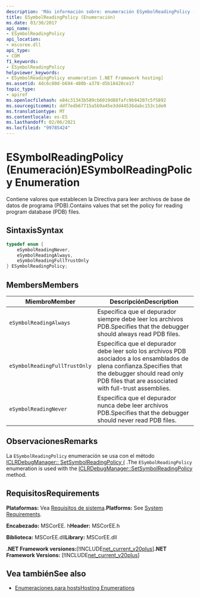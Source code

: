 ```yaml
---
description: 'Más información sobre: enumeración ESymbolReadingPolicy ('
title: ESymbolReadingPolicy (Enumeración)
ms.date: 03/30/2017
api_name:
- ESymbolReadingPolicy
api_location:
- mscoree.dll
api_type:
- COM
f1_keywords:
- ESymbolReadingPolicy
helpviewer_keywords:
- ESymbolReadingPolicy enumeration [.NET Framework hosting]
ms.assetid: 4dc6c80d-b694-480b-a378-d5b18420ce17
topic_type:
- apiref
ms.openlocfilehash: e84c31343b589cb6019d88fafc9b94207c5f5892
ms.sourcegitcommit: ddf7edb67715a5b9a45e3dd44536dabc153c1de0
ms.translationtype: MT
ms.contentlocale: es-ES
ms.lasthandoff: 02/06/2021
ms.locfileid: "99785424"
---
```

# <a name="esymbolreadingpolicy-enumeration"></a><span data-ttu-id="848fc-103">ESymbolReadingPolicy (Enumeración)</span><span class="sxs-lookup"><span data-stu-id="848fc-103">ESymbolReadingPolicy Enumeration</span></span>

<span data-ttu-id="848fc-104">Contiene valores que establecen la Directiva para leer archivos de base de datos de programa (PDB).</span><span class="sxs-lookup"><span data-stu-id="848fc-104">Contains values that set the policy for reading program database (PDB) files.</span></span>  
  
## <a name="syntax"></a><span data-ttu-id="848fc-105">Sintaxis</span><span class="sxs-lookup"><span data-stu-id="848fc-105">Syntax</span></span>  
  
```cpp  
typedef enum {  
    eSymbolReadingNever,  
    eSymbolReadingAlways,  
    eSymbolReadingFullTrustOnly  
} ESymbolReadingPolicy;  
```  
  
## <a name="members"></a><span data-ttu-id="848fc-106">Members</span><span class="sxs-lookup"><span data-stu-id="848fc-106">Members</span></span>  
  
|<span data-ttu-id="848fc-107">Miembro</span><span class="sxs-lookup"><span data-stu-id="848fc-107">Member</span></span>|<span data-ttu-id="848fc-108">Descripción</span><span class="sxs-lookup"><span data-stu-id="848fc-108">Description</span></span>|  
|------------|-----------------|  
|`eSymbolReadingAlways`|<span data-ttu-id="848fc-109">Especifica que el depurador siempre debe leer los archivos PDB.</span><span class="sxs-lookup"><span data-stu-id="848fc-109">Specifies that the debugger should always read PDB files.</span></span>|  
|`eSymbolReadingFullTrustOnly`|<span data-ttu-id="848fc-110">Especifica que el depurador debe leer solo los archivos PDB asociados a los ensamblados de plena confianza.</span><span class="sxs-lookup"><span data-stu-id="848fc-110">Specifies that the debugger should read only PDB files that are associated with full-trust assemblies.</span></span>|  
|`eSymbolReadingNever`|<span data-ttu-id="848fc-111">Especifica que el depurador nunca debe leer archivos PDB.</span><span class="sxs-lookup"><span data-stu-id="848fc-111">Specifies that the debugger should never read PDB files.</span></span>|  
  
## <a name="remarks"></a><span data-ttu-id="848fc-112">Observaciones</span><span class="sxs-lookup"><span data-stu-id="848fc-112">Remarks</span></span>  

 <span data-ttu-id="848fc-113">La `ESymbolReadingPolicy` enumeración se usa con el método [ICLRDebugManager:: SetSymbolReadingPolicy (](iclrdebugmanager-setsymbolreadingpolicy-method.md) .</span><span class="sxs-lookup"><span data-stu-id="848fc-113">The `ESymbolReadingPolicy` enumeration is used with the [ICLRDebugManager::SetSymbolReadingPolicy](iclrdebugmanager-setsymbolreadingpolicy-method.md) method.</span></span>  
  
## <a name="requirements"></a><span data-ttu-id="848fc-114">Requisitos</span><span class="sxs-lookup"><span data-stu-id="848fc-114">Requirements</span></span>  

 <span data-ttu-id="848fc-115">**Plataformas:** Vea [Requisitos de sistema](../../get-started/system-requirements.md).</span><span class="sxs-lookup"><span data-stu-id="848fc-115">**Platforms:** See [System Requirements](../../get-started/system-requirements.md).</span></span>  
  
 <span data-ttu-id="848fc-116">**Encabezado:** MSCorEE. h</span><span class="sxs-lookup"><span data-stu-id="848fc-116">**Header:** MSCorEE.h</span></span>  
  
 <span data-ttu-id="848fc-117">**Biblioteca:** MSCorEE.dll</span><span class="sxs-lookup"><span data-stu-id="848fc-117">**Library:** MSCorEE.dll</span></span>  
  
 <span data-ttu-id="848fc-118">**.NET Framework versiones:**[!INCLUDE[net_current_v20plus](../../../../includes/net-current-v20plus-md.md)]</span><span class="sxs-lookup"><span data-stu-id="848fc-118">**.NET Framework Versions:** [!INCLUDE[net_current_v20plus](../../../../includes/net-current-v20plus-md.md)]</span></span>  
  
## <a name="see-also"></a><span data-ttu-id="848fc-119">Vea también</span><span class="sxs-lookup"><span data-stu-id="848fc-119">See also</span></span>

- [<span data-ttu-id="848fc-120">Enumeraciones para hosts</span><span class="sxs-lookup"><span data-stu-id="848fc-120">Hosting Enumerations</span></span>](hosting-enumerations.md)
